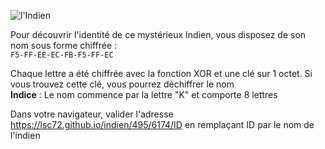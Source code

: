 ![l'Indien](https://lsc72.github.io/indien/495/6174.png)

Pour découvrir l'identité de ce mystérieux Indien, vous disposez de son nom sous forme chiffrée :  
```F5-FF-EE-EC-FB-F5-FF-EC```

Chaque lettre a été chiffrée avec la fonction XOR et une clé sur 1 octet. Si vous trouvez cette clé, vous pourrez déchiffrer le nom  
__Indice__ : Le nom commence par la lettre "K" et comporte 8 lettres

Dans votre navigateur, valider l'adresse https://lsc72.github.io/indien/495/6174/ID en remplaçant ID par le nom de l'indien
